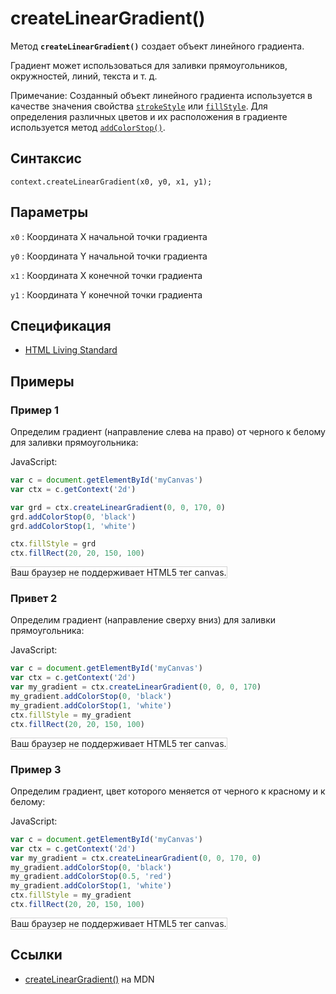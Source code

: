 # createLinearGradient()

Метод **`createLinearGradient()`** создает объект линейного градиента.

Градиент может использоваться для заливки прямоугольников, окружностей, линий, текста и т. д.

Примечание: Созданный объект линейного градиента используется в качестве значения свойства [`strokeStyle`](strokestyle.md) или [`fillStyle`](fillstyle.md). Для определения различных цветов и их расположения в градиенте используется метод [`addColorStop()`](<addcolorstop().md>).

## Синтаксис

```
context.createLinearGradient(x0, y0, x1, y1);
```

## Параметры

`x0`
: Координата X начальной точки градиента

`y0`
: Координата Y начальной точки градиента

`x1`
: Координата X конечной точки градиента

`y1`
: Координата Y конечной точки градиента

## Спецификация

- [HTML Living Standard](https://html.spec.whatwg.org/multipage/canvas.html#dom-context-2d-createlineargradient)

## Примеры

### Пример 1

Определим градиент (направление слева на право) от черного к белому для заливки прямоугольника:

JavaScript:

```js
var c = document.getElementById('myCanvas')
var ctx = c.getContext('2d')

var grd = ctx.createLinearGradient(0, 0, 170, 0)
grd.addColorStop(0, 'black')
grd.addColorStop(1, 'white')

ctx.fillStyle = grd
ctx.fillRect(20, 20, 150, 100)
```

<canvas id="myCanvas" width="300" height="150" style="border:1px solid #d3d3d3;background:#ffffff;">
Ваш браузер не поддерживает HTML5 тег canvas.
</canvas>
<script>
window.onload=function()
{
var c=document.getElementById("myCanvas");
var canvOK=1;
try {c.getContext("2d");}
catch (er) {canvOK=0;}
if (canvOK==1)
{
var ctx=c.getContext('2d');
var grd=ctx.createLinearGradient(0,0,170,0);
grd.addColorStop(0,"black");
grd.addColorStop(1,"white");
ctx.fillStyle=grd;
ctx.fillRect(20,20,150,100);
}
}
</script>

### Привет 2

Определим градиент (направление сверху вниз) для заливки прямоугольника:

JavaScript:

```js
var c = document.getElementById('myCanvas')
var ctx = c.getContext('2d')
var my_gradient = ctx.createLinearGradient(0, 0, 0, 170)
my_gradient.addColorStop(0, 'black')
my_gradient.addColorStop(1, 'white')
ctx.fillStyle = my_gradient
ctx.fillRect(20, 20, 150, 100)
```

<canvas id="myCanvas2" width="300" height="150" style="border:1px solid #d3d3d3;background:#ffffff;">
Ваш браузер не поддерживает HTML5 тег canvas.
</canvas>
<script>
var canvas=document.getElementById("myCanvas2");
var ctx=canvas.getContext("2d");
var my_gradient=ctx.createLinearGradient(0,0,0,170);
my_gradient.addColorStop(0,"black");
my_gradient.addColorStop(1,"white");
ctx.fillStyle=my_gradient;
ctx.fillRect(20,20,150,100);
</script>

### Пример 3

Определим градиент, цвет которого меняется от черного к красному и к белому:

JavaScript:

```js
var c = document.getElementById('myCanvas')
var ctx = c.getContext('2d')
var my_gradient = ctx.createLinearGradient(0, 0, 170, 0)
my_gradient.addColorStop(0, 'black')
my_gradient.addColorStop(0.5, 'red')
my_gradient.addColorStop(1, 'white')
ctx.fillStyle = my_gradient
ctx.fillRect(20, 20, 150, 100)
```

<canvas id="myCanvas4" width="300" height="150" style="border:1px solid #d3d3d3;background:#ffffff;">
Ваш браузер не поддерживает HTML5 тег canvas.
</canvas>
<script>
var canvas=document.getElementById("myCanvas4");
var ctx=canvas.getContext("2d");
var my_gradient=ctx.createLinearGradient(0,0,170,0);
my_gradient.addColorStop(0,"black");
my_gradient.addColorStop(0.5,"red");
my_gradient.addColorStop(1,"white");
ctx.fillStyle=my_gradient;
ctx.fillRect(20,20,150,100);
</script>

## Ссылки

- [createLinearGradient()](https://developer.mozilla.org/en-US/docs/Web/API/CanvasRenderingContext2D/createLinearGradient) на MDN
